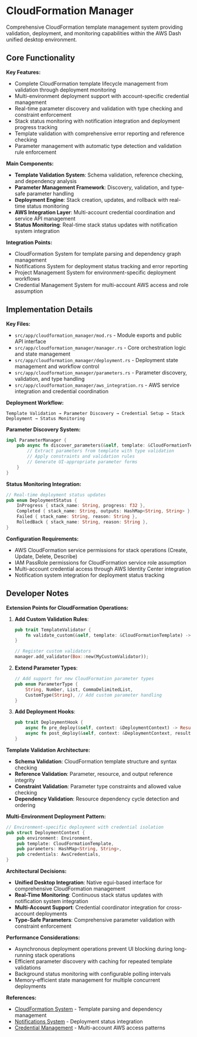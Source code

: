 # CloudFormation Manager

Comprehensive CloudFormation template management system providing validation, deployment, and monitoring capabilities within the AWS Dash unified desktop environment.

## Core Functionality

**Key Features:**
- Complete CloudFormation template lifecycle management from validation through deployment monitoring
- Multi-environment deployment support with account-specific credential management
- Real-time parameter discovery and validation with type checking and constraint enforcement
- Stack status monitoring with notification integration and deployment progress tracking
- Template validation with comprehensive error reporting and reference checking
- Parameter management with automatic type detection and validation rule enforcement

**Main Components:**
- **Template Validation System**: Schema validation, reference checking, and dependency analysis
- **Parameter Management Framework**: Discovery, validation, and type-safe parameter handling
- **Deployment Engine**: Stack creation, updates, and rollback with real-time status monitoring
- **AWS Integration Layer**: Multi-account credential coordination and service API management
- **Status Monitoring**: Real-time stack status updates with notification system integration

**Integration Points:**
- CloudFormation System for template parsing and dependency graph management
- Notifications System for deployment status tracking and error reporting
- Project Management System for environment-specific deployment workflows
- Credential Management System for multi-account AWS access and role assumption

## Implementation Details

**Key Files:**
- `src/app/cloudformation_manager/mod.rs` - Module exports and public API interface
- `src/app/cloudformation_manager/manager.rs` - Core orchestration logic and state management
- `src/app/cloudformation_manager/deployment.rs` - Deployment state management and workflow control
- `src/app/cloudformation_manager/parameters.rs` - Parameter discovery, validation, and type handling
- `src/app/cloudformation_manager/aws_integration.rs` - AWS service integration and credential coordination

**Deployment Workflow:**
```
Template Validation → Parameter Discovery → Credential Setup → Stack Deployment → Status Monitoring
```

**Parameter Discovery System:**
```rust
impl ParameterManager {
    pub async fn discover_parameters(&self, template: &CloudFormationTemplate) -> Result<Vec<ParameterDefinition>> {
        // Extract parameters from template with type validation
        // Apply constraints and validation rules
        // Generate UI-appropriate parameter forms
    }
}
```

**Status Monitoring Integration:**
```rust
// Real-time deployment status updates
pub enum DeploymentStatus {
    InProgress { stack_name: String, progress: f32 },
    Completed { stack_name: String, outputs: HashMap<String, String> },
    Failed { stack_name: String, reason: String },
    RolledBack { stack_name: String, reason: String },
}
```

**Configuration Requirements:**
- AWS CloudFormation service permissions for stack operations (Create, Update, Delete, Describe)
- IAM PassRole permissions for CloudFormation service role assumption
- Multi-account credential access through AWS Identity Center integration
- Notification system integration for deployment status tracking

## Developer Notes

**Extension Points for CloudFormation Operations:**

1. **Add Custom Validation Rules**:
   ```rust
   pub trait TemplateValidator {
       fn validate_custom(&self, template: &CloudFormationTemplate) -> Result<Vec<ValidationError>>;
   }
   
   // Register custom validators
   manager.add_validator(Box::new(MyCustomValidator));
   ```

2. **Extend Parameter Types**:
   ```rust
   // Add support for new CloudFormation parameter types
   pub enum ParameterType {
       String, Number, List, CommaDelimitedList,
       CustomType(String), // Add custom parameter handling
   }
   ```

3. **Add Deployment Hooks**:
   ```rust
   pub trait DeploymentHook {
       async fn pre_deploy(&self, context: &DeploymentContext) -> Result<()>;
       async fn post_deploy(&self, context: &DeploymentContext, result: &DeploymentResult) -> Result<()>;
   }
   ```

**Template Validation Architecture:**
- **Schema Validation**: CloudFormation template structure and syntax checking
- **Reference Validation**: Parameter, resource, and output reference integrity
- **Constraint Validation**: Parameter type constraints and allowed value checking
- **Dependency Validation**: Resource dependency cycle detection and ordering

**Multi-Environment Deployment Pattern:**
```rust
// Environment-specific deployment with credential isolation
pub struct DeploymentContext {
    pub environment: Environment,
    pub template: CloudFormationTemplate,
    pub parameters: HashMap<String, String>,
    pub credentials: AwsCredentials,
}
```

**Architectural Decisions:**
- **Unified Desktop Integration**: Native egui-based interface for comprehensive CloudFormation management
- **Real-Time Monitoring**: Continuous stack status updates with notification system integration
- **Multi-Account Support**: Credential coordinator integration for cross-account deployments
- **Type-Safe Parameters**: Comprehensive parameter validation with constraint enforcement

**Performance Considerations:**
- Asynchronous deployment operations prevent UI blocking during long-running stack operations
- Efficient parameter discovery with caching for repeated template validations
- Background status monitoring with configurable polling intervals
- Memory-efficient state management for multiple concurrent deployments

**References:**
- [CloudFormation System](cloudformation-system.md) - Template parsing and dependency management
- [Notifications System](notifications-system.md) - Deployment status integration
- [Credential Management](credential-management.md) - Multi-account AWS access patterns